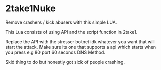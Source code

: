# 2take1Nuke
Remove crashers / kick abusers with this simple LUA.

This Lua consists of using API and the script function in 2take1.

Replace the API with the stresser botnet idk whatever you want that will start the attack. Make sure its one that supports a api which starts when you press e.g 80 port 60 seconds DNS Method.

Skid thing to do but honestly got sick of people crashing.
